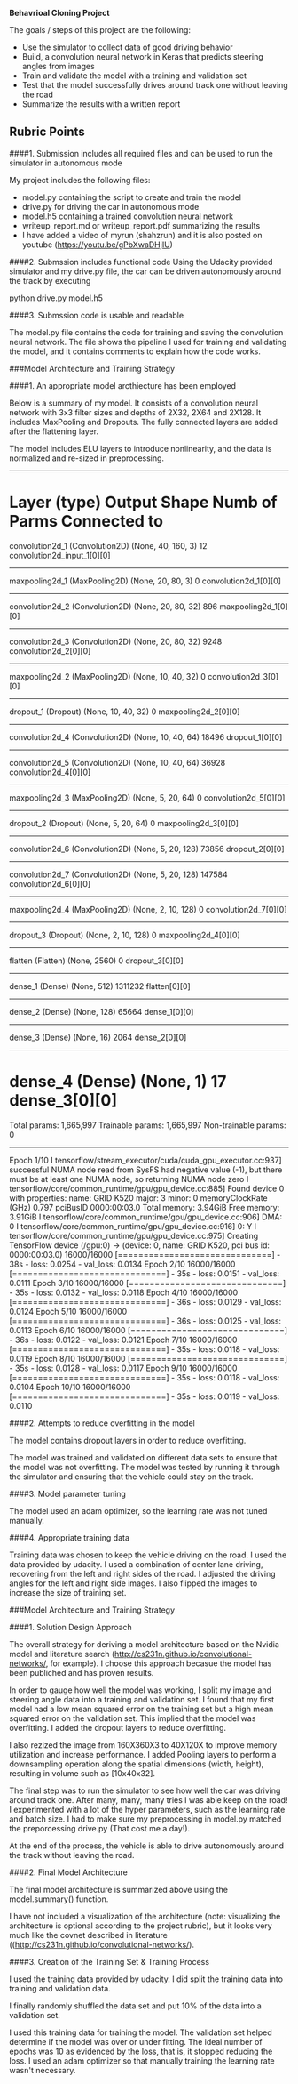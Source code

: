 **Behavrioal Cloning Project**

The goals / steps of this project are the following:
* Use the simulator to collect data of good driving behavior
* Build, a convolution neural network in Keras that predicts steering angles from images
* Train and validate the model with a training and validation set
* Test that the model successfully drives around track one without leaving the road
* Summarize the results with a written report

## Rubric Points

####1. Submission includes all required files and can be used to run the simulator in autonomous mode

My project includes the following files:
* model.py containing the script to create and train the model
* drive.py for driving the car in autonomous mode
* model.h5 containing a trained convolution neural network 
* writeup_report.md or writeup_report.pdf summarizing the results
* I have added a video of myrun (shahzrun) and it is also posted on youtube (https://youtu.be/gPbXwaDHjIU)

####2. Submssion includes functional code
Using the Udacity provided simulator and my drive.py file, the car can be driven autonomously around the track by executing 

python drive.py model.h5

####3. Submssion code is usable and readable

The model.py file contains the code for training and saving the convolution neural network. The file shows the pipeline I used for training and validating the model, and it contains comments to explain how the code works.

###Model Architecture and Training Strategy

####1. An appropriate model arcthiecture has been employed

Below is a summary of my model. It consists of a convolution neural network with 3x3 filter sizes and depths of 2X32, 2X64 and 2X128. It includes MaxPooling and Dropouts. The fully connected layers are added after the flattening layer.

The model includes ELU layers to introduce nonlinearity, and the data is normalized and re-sized in preprocessing. 

____________________________________________________________________________________________________
Layer (type)                     Output Shape          Numb of Parms     Connected to               
====================================================================================================
convolution2d_1 (Convolution2D)  (None, 40, 160, 3)    12          convolution2d_input_1[0][0]      
____________________________________________________________________________________________________
maxpooling2d_1 (MaxPooling2D)    (None, 20, 80, 3)     0           convolution2d_1[0][0]            
____________________________________________________________________________________________________
convolution2d_2 (Convolution2D)  (None, 20, 80, 32)    896         maxpooling2d_1[0][0]             
____________________________________________________________________________________________________
convolution2d_3 (Convolution2D)  (None, 20, 80, 32)    9248        convolution2d_2[0][0]            
____________________________________________________________________________________________________
maxpooling2d_2 (MaxPooling2D)    (None, 10, 40, 32)    0           convolution2d_3[0][0]            
____________________________________________________________________________________________________
dropout_1 (Dropout)              (None, 10, 40, 32)    0           maxpooling2d_2[0][0]             
____________________________________________________________________________________________________
convolution2d_4 (Convolution2D)  (None, 10, 40, 64)    18496       dropout_1[0][0]                  
____________________________________________________________________________________________________
convolution2d_5 (Convolution2D)  (None, 10, 40, 64)    36928       convolution2d_4[0][0]            
____________________________________________________________________________________________________
maxpooling2d_3 (MaxPooling2D)    (None, 5, 20, 64)     0           convolution2d_5[0][0]            
____________________________________________________________________________________________________
dropout_2 (Dropout)              (None, 5, 20, 64)     0           maxpooling2d_3[0][0]             
____________________________________________________________________________________________________
convolution2d_6 (Convolution2D)  (None, 5, 20, 128)    73856       dropout_2[0][0]                  
____________________________________________________________________________________________________
convolution2d_7 (Convolution2D)  (None, 5, 20, 128)    147584      convolution2d_6[0][0]            
____________________________________________________________________________________________________
maxpooling2d_4 (MaxPooling2D)    (None, 2, 10, 128)    0           convolution2d_7[0][0]            
____________________________________________________________________________________________________
dropout_3 (Dropout)              (None, 2, 10, 128)    0           maxpooling2d_4[0][0]             
____________________________________________________________________________________________________
flatten (Flatten)                (None, 2560)          0           dropout_3[0][0]                  
____________________________________________________________________________________________________
dense_1 (Dense)                  (None, 512)           1311232     flatten[0][0]                    
____________________________________________________________________________________________________
dense_2 (Dense)                  (None, 128)           65664       dense_1[0][0]                    
____________________________________________________________________________________________________
dense_3 (Dense)                  (None, 16)            2064        dense_2[0][0]                    
____________________________________________________________________________________________________
dense_4 (Dense)                  (None, 1)             17          dense_3[0][0]                    
====================================================================================================
Total params: 1,665,997
Trainable params: 1,665,997
Non-trainable params: 0
____________________________________________________________________________________________________
Epoch 1/10
I tensorflow/stream_executor/cuda/cuda_gpu_executor.cc:937] successful NUMA node read from SysFS had negative value (-1), but there must be at least one NUMA node, so returning NUMA node zero
I tensorflow/core/common_runtime/gpu/gpu_device.cc:885] Found device 0 with properties: 
name: GRID K520
major: 3 minor: 0 memoryClockRate (GHz) 0.797
pciBusID 0000:00:03.0
Total memory: 3.94GiB
Free memory: 3.91GiB
I tensorflow/core/common_runtime/gpu/gpu_device.cc:906] DMA: 0 
I tensorflow/core/common_runtime/gpu/gpu_device.cc:916] 0:   Y 
I tensorflow/core/common_runtime/gpu/gpu_device.cc:975] Creating TensorFlow device (/gpu:0) -> (device: 0, name: GRID K520, pci bus id: 0000:00:03.0)
16000/16000 [==============================] - 38s - loss: 0.0254 - val_loss: 0.0134
Epoch 2/10
16000/16000 [==============================] - 35s - loss: 0.0151 - val_loss: 0.0111
Epoch 3/10
16000/16000 [==============================] - 35s - loss: 0.0132 - val_loss: 0.0118
Epoch 4/10
16000/16000 [==============================] - 36s - loss: 0.0129 - val_loss: 0.0124
Epoch 5/10
16000/16000 [==============================] - 36s - loss: 0.0125 - val_loss: 0.0113
Epoch 6/10
16000/16000 [==============================] - 36s - loss: 0.0122 - val_loss: 0.0121
Epoch 7/10
16000/16000 [==============================] - 35s - loss: 0.0118 - val_loss: 0.0119
Epoch 8/10
16000/16000 [==============================] - 35s - loss: 0.0128 - val_loss: 0.0117
Epoch 9/10
16000/16000 [==============================] - 35s - loss: 0.0118 - val_loss: 0.0104
Epoch 10/10
16000/16000 [==============================] - 35s - loss: 0.0119 - val_loss: 0.0110


####2. Attempts to reduce overfitting in the model

The model contains dropout layers in order to reduce overfitting. 

The model was trained and validated on different data sets to ensure that the model was not overfitting. The model was tested by running it through the simulator and ensuring that the vehicle could stay on the track.

####3. Model parameter tuning

The model used an adam optimizer, so the learning rate was not tuned manually.

####4. Appropriate training data

Training data was chosen to keep the vehicle driving on the road. I used the data provided by udacity. I used a combination of center lane driving, recovering from the left and right sides of the road. I adjusted the driving angles for the left and right side images. I also flipped the images to increase the size of training set.

###Model Architecture and Training Strategy

####1. Solution Design Approach

The overall strategy for deriving a model architecture based on the Nvidia model and literature search (http://cs231n.github.io/convolutional-networks/, for example). I choose this approach becasue the model has been publiched and has proven results.

In order to gauge how well the model was working, I split my image and steering angle data into a training and validation set. I found that my first model had a low mean squared error on the training set but a high mean squared error on the validation set. This implied that the model was overfitting. I added the dropout layers to reduce overfitting.

I also rezized the image from 160X360X3 to 40X120X to improve memory utilization and increase performance. I added Pooling layers to perform a downsampling operation along the spatial dimensions (width, height), resulting in volume such as [10x40x32].

The final step was to run the simulator to see how well the car was driving around track one. After many, many, many tries I was able keep on the road! I experimented with a lot of the hyper parameters, such as the learning rate and batch size. I had to make sure my preprocessing in model.py matched the preporcessing drive.py (That cost me a day!).

At the end of the process, the vehicle is able to drive autonomously around the track without leaving the road.

####2. Final Model Architecture

The final model architecture is summarized above using the model.summary() function.

I have not included a visualization of the architecture (note: visualizing the architecture is optional according to the project rubric), but it looks very much like the covnet described in literature ((http://cs231n.github.io/convolutional-networks/).

####3. Creation of the Training Set & Training Process

I used the training data provided by udacity. I did split the training data into training and validation data.

I finally randomly shuffled the data set and put 10% of the data into a validation set. 

I used this training data for training the model. The validation set helped determine if the model was over or under fitting. The ideal number of epochs was 10 as evidenced by the loss, that is, it stopped reducing the loss. I used an adam optimizer so that manually training the learning rate wasn't necessary.
